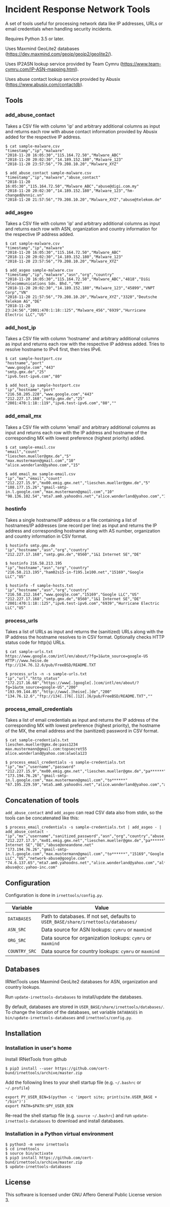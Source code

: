 # Incident Response Network Tools

A set of tools useful for processing network data like IP addresses,
URLs or email credentials when handling security incidents.

Requires Python 3.5 or later.

Uses Maxmind GeoLite2 databases (https://dev.maxmind.com/geoip/geoip2/geolite2/).

Uses IP2ASN lookup service provided by Team Cymru (https://www.team-cymru.com/IP-ASN-mapping.html).

Uses abuse contact lookup service provided by Abusix (https://www.abusix.com/contactdb).

## Tools

### add_abuse_contact

Takes a CSV file with column 'ip' and arbitrary additional columns
as input and returns each row with abuse contact information
provided by Abusix added for the respective IP address.

    $ cat sample-malware.csv
    "timestamp","ip","malware"
    "2018-11-20 16:05:30","115.164.72.50","Malware_ABC"
    "2018-11-20 20:02:30","14.189.152.180","Malware_123"
    "2018-11-20 23:57:56","79.208.10.20","Malware_XYZ"

    $ add_abuse_contact sample-malware.csv
    "timestamp","ip","malware","abuse_contact"
    "2018-11-20 16:05:30","115.164.72.50","Malware_ABC","abuse@digi.com.my"
    "2018-11-20 20:02:30","14.189.152.180","Malware_123","hm-changed@vnnic.vn"
    "2018-11-20 21:57:56","79.208.10.20","Malware_XYZ","abuse@telekom.de"

### add_asgeo

Takes a CSV file with column 'ip' and arbitrary additional columns
as input and returns each row with ASN, organization and country
information for the respective IP address added.

    $ cat sample-malware.csv
    "timestamp","ip","malware"
    "2018-11-20 16:05:30","115.164.72.50","Malware_ABC"
    "2018-11-20 20:02:30","14.189.152.180","Malware_123"
    "2018-11-20 23:57:56","79.208.10.20","Malware_XYZ"

    $ add_asgeo sample-malware.csv
    "timestamp","ip","malware","asn","org","country"
    "2018-11-20 16:05:30","115.164.72.50","Malware_ABC","4818","DiGi Telecommunications Sdn. Bhd.","MY"
    "2018-11-20 20:02:30","14.189.152.180","Malware_123","45899","VNPT Corp","VN"
    "2018-11-20 21:57:56","79.208.10.20","Malware_XYZ","3320","Deutsche Telekom AG","DE"
    "2018-11-20 23:24:56","2001:470:1:18::125","Malware_456","6939","Hurricane Electric LLC","US"

### add_host_ip

Takes a CSV file with column 'hostname' and arbitrary additional columns
as input and returns each row with the respective IP address added.
Tries to resolve hostname to IPv4 first, then tries IPv6.

    $ cat sample-hostport.csv
    "hostname","port"
    "www.google.com","443"
    "smtp.gmx.de","25"
    "ipv6.test-ipv6.com","80"

    $ add_host_ip sample-hostport.csv
    "ip","hostname","port"
    "216.58.205.228","www.google.com","443"
    "212.227.17.168","smtp.gmx.de","25"
    "2001:470:1:18::119","ipv6.test-ipv6.com","80",""

### add_email_mx

Takes a CSV file with column 'email' and arbitrary additional columns
as input and returns each row with the IP address and hostname of the
corresponding MX with lowest preference (highest priority) added.

    $ cat sample-email.csv
    "email","count"
    "lieschen.mueller@gmx.de","5"
    "max.mustermann@gmail.com","10"
    "alice.wonderland@yahoo.com","15"

    $ add_email_mx sample-email.csv
    "ip","mx","email","count"
    "212.227.15.9","mx00.emig.gmx.net","lieschen.mueller@gmx.de","5"
    "108.177.15.26","gmail-smtp-in.l.google.com","max.mustermann@gmail.com","10"
    "98.136.102.54","mta7.am0.yahoodns.net","alice.wonderland@yahoo.com","15"

### hostinfo

Takes a single hostname/IP address or a file containing a list of
hostnames/IP addresses (one record per line) as input and returns
the IP address and corresponding hostname along with AS number,
organization and country information in CSV format.

    $ hostinfo smtp.gmx.de
    "ip","hostname","asn","org","country"
    "212.227.17.168","smtp.gmx.de","8560","1&1 Internet SE","DE"

    $ hostinfo 216.58.213.195
    "ip","hostname","asn","org","country"
    "216.58.213.195","ham02s15-in-f195.1e100.net","15169","Google LLC","US"

    $ hostinfo -f sample-hosts.txt
    "ip","hostname","asn","org","country"
    "216.58.212.164","www.google.com","15169","Google LLC","US"
    "212.227.17.168","smtp.gmx.de","8560","1&1 Internet SE","DE"
    "2001:470:1:18::125","ipv6.test-ipv6.com","6939","Hurricane Electric LLC","US"

### process_urls

Takes a list of URLs as input and returns the (sanitized) URLs along
with the IP address the hostname resolves to in CSV format. Optionally
checks HTTP status code for http(s) URLs.

    $ cat sample-urls.txt
    https://www.google.com/intl/en/about/?fg=1&utm_source=google-US
    HTTP://www.heise.de
    ftp://134.76.12.6/pub/FreeBSD/README.TXT
    
    $ process_urls -n -s sample-urls.txt
    "ip","url","http_status"
    "172.217.16.68","https://www[.]google[.]com/intl/en/about/?fg=1&utm_source=google-US","200"
    "193.99.144.85","http://www[.]heise[.]de","200"
    "134.76.12.6","ftp://134[.]76[.]12[.]6/pub/FreeBSD/README.TXT",""

### process_email_credentials

Takes a list of email credentials as input and returns the IP address
of the corresponding MX with lowest preference (highest priority), the
hostname of the MX, the email address and the (sanitized) password in
CSV format.

    $ cat sample-credentials.txt
    lieschen.mueller@gmx.de:pass1234
    max.mustermann@gmail.com:topsecret55
    alice.wonderland@yahoo.com:alwola123

    $ process_email_credentials -s sample-credentials.txt
    "ip","mx","username","password"
    "212.227.15.9","mx00.emig.gmx.net","lieschen.mueller@gmx.de","pa******"
    "173.194.76.26","gmail-smtp-in.l.google.com","max.mustermann@gmail.com","to******"
    "67.195.229.59","mta5.am0.yahoodns.net","alice.wonderland@yahoo.com","al******"

## Concatenation of tools

`add_abuse_contact` and `add_asgeo` can read CSV data also from stdin,
so the tools can be concatenated like this:

    $ process_email_credentials -s sample-credentials.txt | add_asgeo - | add_abuse_contact -
    "ip","mx","username","sanitized_password","asn","org","country","abuse_contact"
    "212.227.17.5","mx01.emig.gmx.net","lieschen.mueller@gmx.de","pa******","8560","1&1 Internet SE","DE","abuse@oneandone.net"
    "173.194.76.26","gmail-smtp-in.l.google.com","max.mustermann@gmail.com","to******","15169","Google LLC","US","network-abuse@google.com"
    "74.6.137.65","mta7.am0.yahoodns.net","alice.wonderland@yahoo.com","al******","26101","Yahoo!","US","network-abuse@cc.yahoo-inc.com"

## Configuration

Configuration is done in `irnettools/config.py`.

| Variable | Value |
| --- | --- |
| `DATABASES` | Path to databases. If not set, defaults to `USER_BASE/share/irnettools/databases/` |
| `ASN_SRC` | Data source for ASN lookups: `cymru` or `maxmind` |
| `ORG_SRC` | Data source for organization lookups: `cymru` or `maxmind` |
| `COUNTRY_SRC` | Data source for country lookups: `cymru` or `maxmind` |

## Databases

IRNetTools uses Maxmind GeoLite2 databases for ASN, organization and country lookups.

Run `update-irnettools-databases` to install/update the databases.

By default, databases are stored in `USER_BASE/share/irnettools/databases/`.
To change the location of the databases, set variable `DATABASES`
in `bin/update-irnettools-databases` and `irnettools/config.py`.

## Installation

### Installation in user's home

Install IRNetTools from github

    $ pip3 install --user https://github.com/cert-bund/irnettools/archive/master.zip

Add the following lines to your shell startup file (e.g. `~/.bashrc` or `~/.profile`)

    export PY_USER_BIN=$(python -c 'import site; print(site.USER_BASE + "/bin")')
    export PATH=$PATH:$PY_USER_BIN

Re-read the shell startup file (e.g. `source ~/.bashrc`) and run
`update-irnettools-databases` to download and install databases.

### Installation in a Python virtual environment

    $ python3 -m venv irnettools
    $ cd irnettools
    $ source bin/activate
    $ pip3 install https://github.com/cert-bund/irnettools/archive/master.zip
    $ update-irnettools-databases
    
## License
This software is licensed under GNU Affero General Public License version 3.
